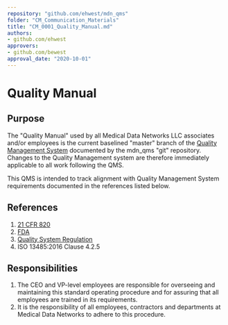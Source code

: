 ```yaml
---
repository: "github.com/ehwest/mdn_qms"
folder: "CM_Communication_Materials"
title: "CM_0001_Quality_Manual.md"
authors:
- github.com/ehwest
approvers:
- github.com/bewest
approval_date: "2020-10-01"
---
```


# Quality Manual

## Purpose

The "Quality Manual" used by all Medical Data Networks LLC associates and/or employees is the current baselined "master" branch of the
[Quality Management System](https://github.com/ehwest/mdn_qms) documented by the mdn_qms "git" repository.   Changes to the Quality Management system
are therefore immediately applicable to all work following the QMS.

This QMS is intended to track alignment with Quality Management System requirements documented in the references listed below.


## References

1. [21 CFR 820](https://www.accessdata.fda.gov/scripts/cdrh/cfdocs/cfcfr/CFRSearch.cfm?CFRPart=820&amp;showFR=1&amp;subpartNode=21:8.0.1.1.12.13)
2. [FDA](https://www.accessdata.fda.gov/scripts/cdrh/cfdocs/cfcfr/CFRSearch.cfm?CFRPart=820&amp;showFR=1&amp;subpartNode=21:8.0.1.1.12.13)
3.  [Quality System Regulation](https://www.accessdata.fda.gov/scripts/cdrh/cfdocs/cfcfr/CFRSearch.cfm?CFRPart=820&amp;showFR=1&amp;subpartNode=21:8.0.1.1.12.13)
4. ISO 13485:2016 Clause 4.2.5

## Responsibilities

1. The CEO and VP-level employees are responsible for overseeing and maintaining this standard operating procedure and for assuring that all employees are trained in its requirements.
2. It is the responsibility of all employees, contractors and departments at Medical Data Networks to adhere to this procedure.

